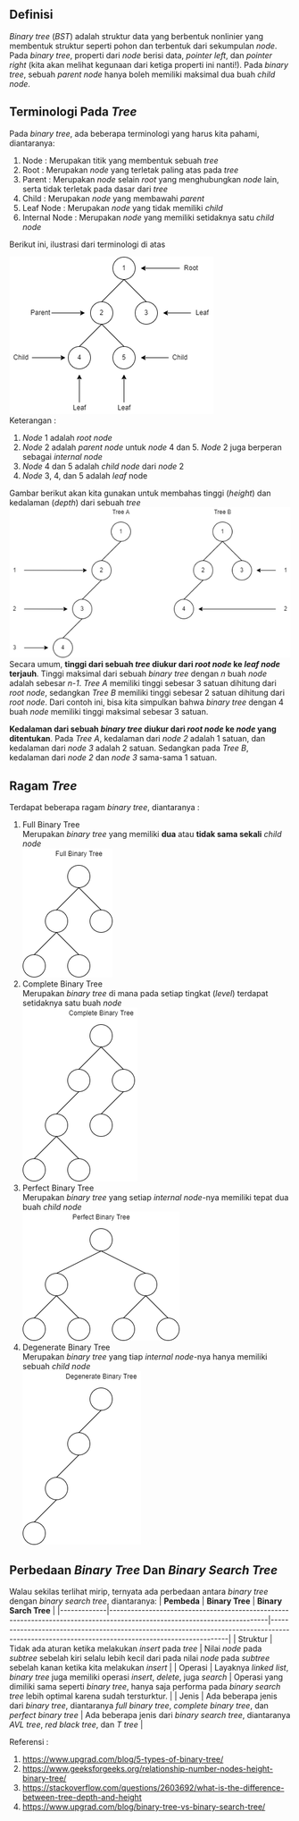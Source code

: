 ## Definisi
*Binary tree* (*BST*) adalah struktur data yang berbentuk nonlinier yang membentuk struktur seperti pohon dan terbentuk dari sekumpulan *node*. Pada *binary tree*, properti dari *node* berisi data, *pointer left*, dan *pointer right* (kita akan melihat kegunaan dari ketiga properti ini nanti!). Pada *binary tree*, sebuah *parent node* hanya boleh memiliki maksimal dua buah *child node*.

## Terminologi Pada *Tree*
Pada *binary tree*, ada beberapa terminologi yang harus kita pahami, diantaranya:

1. Node : Merupakan titik yang membentuk sebuah *tree*
2. Root : Merupakan *node* yang terletak paling atas pada *tree*
3. Parent : Merupakan *node* selain *root* yang menghubungkan *node* lain, serta tidak terletak pada dasar dari *tree*
4. Child : Merupakan *node* yang membawahi *parent*
5. Leaf Node : Merupakan *node* yang tidak memiliki *child*
6. Internal Node : Merupakan *node* yang memiliki setidaknya satu *child node*

Berikut ini, ilustrasi dari terminologi di atas

![Struktur Binary Search Tree](img/Ilustrasi_BST.png)\
Keterangan : 
1. *Node* 1 adalah *root node*
2. *Node* 2 adalah *parent node* untuk *node* 4 dan 5. *Node* 2 juga berperan sebagai *internal node*
3. *Node* 4 dan 5 adalah *child node* dari *node* 2
4. *Node* 3, 4, dan 5 adalah *leaf* node

Gambar berikut akan kita gunakan untuk membahas tinggi (*height*) dan kedalaman (*depth*) dari sebuah *tree*
![Tree height example](img/height_of_tree.png)\
Secara umum, **tinggi dari sebuah *tree* diukur dari *root node* ke *leaf node* terjauh**. Tinggi maksimal dari sebuah *binary tree* dengan *n* buah *node* adalah sebesar *n-1*.
*Tree A* memiliki tinggi sebesar 3 satuan dihitung dari *root node*, sedangkan *Tree B* memiliki tinggi sebesar 2 satuan dihitung dari *root node*. Dari contoh ini, bisa kita simpulkan bahwa *binary tree* dengan 4 buah *node* memiliki tinggi maksimal sebesar 3 satuan.

**Kedalaman dari sebuah *binary tree* diukur dari *root node* ke *node* yang ditentukan**. Pada *Tree A*, kedalaman dari *node 2* adalah 1 satuan, dan kedalaman dari *node 3* adalah 2 satuan. Sedangkan pada *Tree B*, kedalaman dari *node 2* dan *node 3* sama-sama 1 satuan.

## Ragam *Tree*
Terdapat beberapa ragam *binary tree*, diantaranya :

1. Full Binary Tree\
    Merupakan *binary tree* yang memiliki **dua** atau **tidak sama sekali** *child node*\
    ![Full Binary Tree](img/full_bt.png)
2. Complete Binary Tree\
    Merupakan *binary tree* di mana pada setiap tingkat (*level*) terdapat setidaknya satu buah *node*\
    ![Complete Binary Tree](img/complete_bt.png)
3. Perfect Binary Tree\
    Merupakan *binary tree* yang setiap *internal node*-nya memiliki tepat dua buah *child node*\
    ![Perfect Binary Tree](img/perfect_bt.png)
4. Degenerate Binary Tree\
    Merupakan *binary tree* yang tiap *internal node*-nya hanya memiliki sebuah *child node*\
    ![Degenerate Binary Tree](img/degenerate_bt.png)

## Perbedaan *Binary Tree* Dan *Binary Search Tree*
Walau sekilas terlihat mirip, ternyata ada perbedaan antara *binary tree* dengan *binary search tree*, diantaranya:
| **Pembeda** | **Binary Tree**                                                                                                          | **Binary Sarch Tree**                                                                                                                          |
|-------------|--------------------------------------------------------------------------------------------------------------------------|------------------------------------------------------------------------------------------------------------------------------------------------|
| Struktur    | Tidak ada aturan ketika melakukan *insert* pada *tree*                                                                   | Nilai *node* pada *subtree* sebelah kiri selalu lebih kecil dari pada nilai *node* pada *subtree* sebelah kanan ketika kita melakukan *insert* |
| Operasi     | Layaknya *linked list*, *binary tree* juga memiliki operasi *insert*, *delete*, juga *search*                            | Operasi yang dimiliki sama seperti *binary tree*, hanya saja performa pada *binary search tree* lebih optimal karena sudah tersturktur.        |
| Jenis       | Ada beberapa jenis dari *binary tree*, diantaranya *full binary tree*, *complete binary tree*, dan *perfect binary tree* | Ada beberapa jenis dari *binary search tree*, diantaranya *AVL tree*, *red black tree*, dan *T tree*                                           |

Referensi :
1. https://www.upgrad.com/blog/5-types-of-binary-tree/
2. https://www.geeksforgeeks.org/relationship-number-nodes-height-binary-tree/
3. https://stackoverflow.com/questions/2603692/what-is-the-difference-between-tree-depth-and-height
4. https://www.upgrad.com/blog/binary-tree-vs-binary-search-tree/